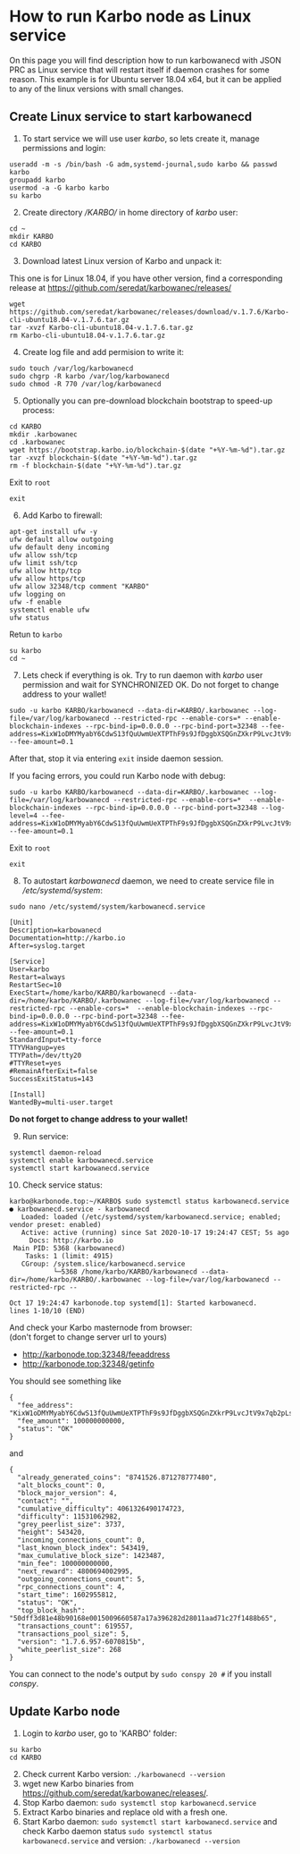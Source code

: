 # How to run Karbo node as Linux service

On this page you will find description how to run karbowanecd with JSON PRC as Linux service that will restart itself if daemon crashes for some reason. This example is for Ubuntu server 18.04 x64, but it can be applied to any of the linux versions with small changes.

## Create Linux service to start karbowanecd

1. To start service we will use user _karbo_, so lets create it, manage permissions and login:
```
useradd -m -s /bin/bash -G adm,systemd-journal,sudo karbo && passwd karbo
groupadd karbo
usermod -a -G karbo karbo
su karbo
```

2. Create directory _/KARBO/_ in home directory of _karbo_ user:
```
cd ~
mkdir KARBO
cd KARBO
```

3. Download latest Linux version of Karbo and unpack it:

This one is for Linux 18.04, if you have other version, find a corresponding release at https://github.com/seredat/karbowanec/releases/
```
wget https://github.com/seredat/karbowanec/releases/download/v.1.7.6/Karbo-cli-ubuntu18.04-v.1.7.6.tar.gz
tar -xvzf Karbo-cli-ubuntu18.04-v.1.7.6.tar.gz
rm Karbo-cli-ubuntu18.04-v.1.7.6.tar.gz
```

4. Create log file and add permision to write it:
```
sudo touch /var/log/karbowanecd
sudo chgrp -R karbo /var/log/karbowanecd
sudo chmod -R 770 /var/log/karbowanecd
```

5. Optionally you can pre-download blockchain bootstrap to speed-up process:
```
cd KARBO
mkdir .karbowanec
cd .karbowanec
wget https://bootstrap.karbo.io/blockchain-$(date "+%Y-%m-%d").tar.gz
tar -xvzf blockchain-$(date "+%Y-%m-%d").tar.gz
rm -f blockchain-$(date "+%Y-%m-%d").tar.gz
```

Exit to `root`
```
exit
```

6. Add Karbo to firewall:
```
apt-get install ufw -y
ufw default allow outgoing
ufw default deny incoming
ufw allow ssh/tcp
ufw limit ssh/tcp
ufw allow http/tcp
ufw allow https/tcp
ufw allow 32348/tcp comment "KARBO"
ufw logging on
ufw -f enable
systemctl enable ufw
ufw status
```

Retun to `karbo`
```
su karbo
cd ~
```

7. Lets check if everything is ok. Try to run daemon with _karbo_ user permission and wait for SYNCHRONIZED OK.
Do not forget to change address to your wallet!
```
sudo -u karbo KARBO/karbowanecd --data-dir=KARBO/.karbowanec --log-file=/var/log/karbowanecd --restricted-rpc --enable-cors=* --enable-blockchain-indexes --rpc-bind-ip=0.0.0.0 --rpc-bind-port=32348 --fee-address=KixW1oDMYMyabY6CdwS13fQuUwmUeXTPThF9s9JfDggbXSQGnZXkrP9LvcJtV9x7qb2pLsSobkXWXCrPsGGeC1V6VPBhPva --fee-amount=0.1
```
After that, stop it via entering `exit` inside daemon session.

If you facing errors, you could run Karbo node with debug:
```
sudo -u karbo KARBO/karbowanecd --data-dir=KARBO/.karbowanec --log-file=/var/log/karbowanecd --restricted-rpc --enable-cors=*  --enable-blockchain-indexes --rpc-bind-ip=0.0.0.0 --rpc-bind-port=32348 --log-level=4 --fee-address=KixW1oDMYMyabY6CdwS13fQuUwmUeXTPThF9s9JfDggbXSQGnZXkrP9LvcJtV9x7qb2pLsSobkXWXCrPsGGeC1V6VPBhPva --fee-amount=0.1
```

Exit to `root`
```
exit
```

8. To autostart _karbowanecd_ daemon, we need to create service file in _/etc/systemd/system_:
```
sudo nano /etc/systemd/system/karbowanecd.service
```

```
[Unit]
Description=karbowanecd
Documentation=http://karbo.io
After=syslog.target

[Service]
User=karbo
Restart=always
RestartSec=10
ExecStart=/home/karbo/KARBO/karbowanecd --data-dir=/home/karbo/KARBO/.karbowanec --log-file=/var/log/karbowanecd --restricted-rpc --enable-cors=*  --enable-blockchain-indexes --rpc-bind-ip=0.0.0.0 --rpc-bind-port=32348 --fee-address=KixW1oDMYMyabY6CdwS13fQuUwmUeXTPThF9s9JfDggbXSQGnZXkrP9LvcJtV9x7qb2pLsSobkXWXCrPsGGeC1V6VPBhPva --fee-amount=0.1
StandardInput=tty-force
TTYVHangup=yes
TTYPath=/dev/tty20
#TTYReset=yes
#RemainAfterExit=false
SuccessExitStatus=143

[Install]
WantedBy=multi-user.target
```

**Do not forget to change address to your wallet!**

9. Run service:
```
systemctl daemon-reload
systemctl enable karbowanecd.service
systemctl start karbowanecd.service
```

10. Check service status:
```
karbo@karbonode.top:~/KARBO$ sudo systemctl status karbowanecd.service
● karbowanecd.service - karbowanecd
   Loaded: loaded (/etc/systemd/system/karbowanecd.service; enabled; vendor preset: enabled)
   Active: active (running) since Sat 2020-10-17 19:24:47 CEST; 5s ago
     Docs: http://karbo.io
 Main PID: 5368 (karbowanecd)
    Tasks: 1 (limit: 4915)
   CGroup: /system.slice/karbowanecd.service
           └─5368 /home/karbo/KARBO/karbowanecd --data-dir=/home/karbo/KARBO/.karbowanec --log-file=/var/log/karbowanecd --restricted-rpc --

Oct 17 19:24:47 karbonode.top systemd[1]: Started karbowanecd.
lines 1-10/10 (END)
```

And check your Karbo masternode from browser:  
(don't forget to change server url to yours)
- http://karbonode.top:32348/feeaddress
- http://karbonode.top:32348/getinfo

You should see something like
```
{
  "fee_address": "KixW1oDMYMyabY6CdwS13fQuUwmUeXTPThF9s9JfDggbXSQGnZXkrP9LvcJtV9x7qb2pLsSobkXWXCrPsGGeC1V6VPBhPva",
  "fee_amount": 100000000000,
  "status": "OK"
}
```
and
```
{
  "already_generated_coins": "8741526.871278777480",
  "alt_blocks_count": 0,
  "block_major_version": 4,
  "contact": "",
  "cumulative_difficulty": 4061326490174723,
  "difficulty": 11531062982,
  "grey_peerlist_size": 3737,
  "height": 543420,
  "incoming_connections_count": 0,
  "last_known_block_index": 543419,
  "max_cumulative_block_size": 1423487,
  "min_fee": 100000000000,
  "next_reward": 4800694002995,
  "outgoing_connections_count": 5,
  "rpc_connections_count": 4,
  "start_time": 1602955812,
  "status": "OK",
  "top_block_hash": "50dff3d81e48b90168e0015009660587a17a396282d28011aad71c27f1488b65",
  "transactions_count": 619557,
  "transactions_pool_size": 5,
  "version": "1.7.6.957-6070815b",
  "white_peerlist_size": 268
}
```

You can connect to the node's output by `sudo conspy 20 #` if you install _conspy_.

## Update Karbo node
1. Login to _karbo_ user, go to 'KARBO' folder: 
```
su karbo
cd KARBO
```
2. Check current Karbo version: `./karbowanecd --version`
3. wget new Karbo binaries from https://github.com/seredat/karbowanec/releases/.
4. Stop Karbo daemon: `sudo systemctl stop karbowanecd.service`
5. Extract Karbo binaries and replace old with a fresh one.
6. Start Karbo daemon: `sudo systemctl start karbowanecd.service` and check Karbo daemon status `sudo systemctl status karbowanecd.service` and version: `./karbowanecd --version`